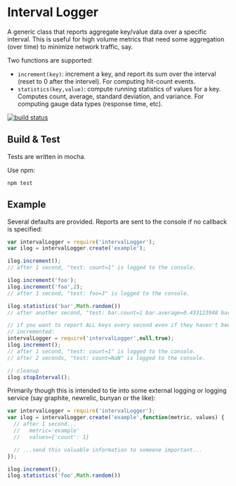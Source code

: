 Interval Logger
===============

A generic class that reports aggregate key/value data over a specific interval.
This is useful for high volume metrics that need some aggregation (over time) to
minimize network traffic, say.

Two functions are supported:
 * `increment(key)`: increment a key, and report its sum over the interval
   (reset to 0 after the intervel). For computing hit-count events.
 * `statistics(key,value)`: compute running statistics of values for a key.
   Computes count, average, standard deviation, and variance. For computing
   gauge data types (response time, etc).

[![build status](https://secure.travis-ci.org/dsummersl/interval-logger.png)](http://travis-ci.org/dsummersl/interval-logger)

Build & Test
------------

Tests are written in mocha.

Use npm:

    npm test

Example
-------

Several defaults are provided. Reports are sent to the console if no callback is
specified:

```js
var intervalLogger = require('intervalLogger');
var ilog = intervalLogger.create('example');

ilog.increment();
// after 1 second, "test: count=1" is logged to the console.

ilog.increment('foo');
ilog.increment('foo',2);
// after 1 second, "test: foo=3" is logged to the console.

ilog.statistics('bar',Math.random())
// after another second, "test: bar.count=1 bar.average=0.433123948 bar.std=0.0 bar.variance=0.0"

// if you want to report ALL keys every second even if they haven't been
// incremented:
intervalLogger = require('intervalLogger',null,true);
ilog.increment();
// after 1 second, "test: count=1" is logged to the console.
// after 2 seconds, "test: count=NaN" is logged to the console.

// cleanup
ilog.stopInterval();
```

Primarily though this is intended to tie into some external logging or logging
service (say graphite, newrelic, bunyan or the like):

```js
var intervalLogger = require('intervalLogger');
var ilog = intervalLogger.create('example',function(metric, values) {
  // after 1 second...
  //   metric='example'
  //   values={'count': 1}

  // ...send this valuable information to someone important...
});

ilog.increment();
ilog.statistics('foo',Math.random())
```
